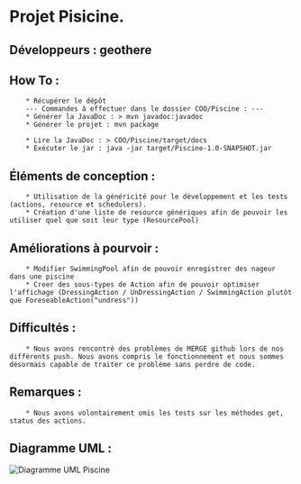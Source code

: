 ﻿# Projet Pisicine. 

## Développeurs : **geothere**

                 
## How To : 
        * Récupérer le dépôt
        --- Commandes à effectuer dans le dossier COO/Piscine : ---
        * Générer la JavaDoc : > mvn javadoc:javadoc
        * Générer le projet : mvn package

        * Lire la JavaDoc : > COO/Piscine/target/docs
        * Exécuter le jar : java -jar target/Piscine-1.0-SNAPSHOT.jar

## Éléments de conception : 
        * Utilisation de la généricité pour le développement et les tests (actions, resource et schedulers). 
        * Création d'une liste de resource génériques afin de pouvoir les utiliser quel que soit leur type (ResourcePool)

## Améliorations à pourvoir : 
        * Modifier SwimmingPool afin de pouvoir enregistrer des nageur dans une piscine
        * Creer des sous-types de Action afin de pouvoir optimiser l'affichage (DressingAction / UnDressingAction / SwimmingAction plutôt que ForeseableAction("undress"))
        
## Difficultés : 
        * Nous avons rencontré des problèmes de MERGE github lors de nos différents push. Nous avons compris le fonctionnement et nous sommes désormais capable de traiter ce problème sans perdre de code.
        
        
## Remarques : 
        * Nous avons volontairement omis les tests sur les méthodes get, status des actions.
        
## Diagramme UML : 

![Diagramme UML Piscine](https://i.imgur.com/pj7ULxn.jpg)
